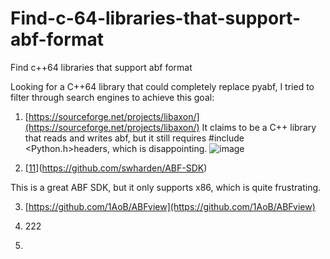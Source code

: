 # Find-c-64-libraries-that-support-abf-format
Find c++64 libraries that support abf format

Looking for a C++64 library that could completely replace pyabf, I tried to filter through search engines to achieve this goal:

1. [https://sourceforge.net/projects/libaxon/](https://sourceforge.net/projects/libaxon/)
It claims to be a C++ library that reads and writes abf, but it still requires #include <Python.h>headers, which is disappointing.
![image](https://github.com/user-attachments/assets/926292d4-d7b9-4601-9606-4aedaf9bda34)

2. [[11](https://github.com/swharden/ABF-SDK)](https://github.com/swharden/ABF-SDK)

This is a great ABF SDK, but it only supports x86, which is quite frustrating.

3. [https://github.com/1AoB/ABFview](https://github.com/1AoB/ABFview)

4. 222

5. 
